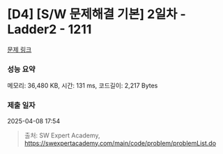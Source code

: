 # [D4] [S/W 문제해결 기본] 2일차 - Ladder2 - 1211 

[문제 링크](https://swexpertacademy.com/main/code/problem/problemDetail.do?contestProbId=AV14BgD6AEECFAYh) 

### 성능 요약

메모리: 36,480 KB, 시간: 131 ms, 코드길이: 2,217 Bytes

### 제출 일자

2025-04-08 17:54



> 출처: SW Expert Academy, https://swexpertacademy.com/main/code/problem/problemList.do